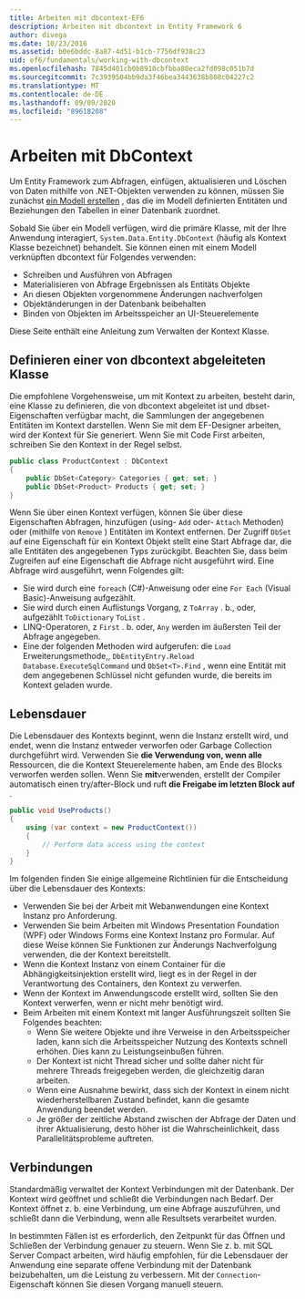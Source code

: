 ```yaml
---
title: Arbeiten mit dbcontext-EF6
description: Arbeiten mit dbcontext in Entity Framework 6
author: divega
ms.date: 10/23/2016
ms.assetid: b0e6bddc-8a87-4d51-b1cb-7756df938c23
uid: ef6/fundamentals/working-with-dbcontext
ms.openlocfilehash: 7845d401cb0b8910cbfbba80eca2fd098c051b7d
ms.sourcegitcommit: 7c3939504bb9da3f46bea3443638b808c04227c2
ms.translationtype: MT
ms.contentlocale: de-DE
ms.lasthandoff: 09/09/2020
ms.locfileid: "89618208"
---
```

# <a name="working-with-dbcontext"></a>Arbeiten mit DbContext

Um Entity Framework zum Abfragen, einfügen, aktualisieren und Löschen von Daten mithilfe von .NET-Objekten verwenden zu können, müssen Sie zunächst [ein Modell erstellen](xref:ef6/modeling/index) , das die im Modell definierten Entitäten und Beziehungen den Tabellen in einer Datenbank zuordnet.

Sobald Sie über ein Modell verfügen, wird die primäre Klasse, mit der Ihre Anwendung interagiert, `System.Data.Entity.DbContext` (häufig als Kontext Klasse bezeichnet) behandelt. Sie können einen mit einem Modell verknüpften dbcontext für Folgendes verwenden:
- Schreiben und Ausführen von Abfragen   
- Materialisieren von Abfrage Ergebnissen als Entitäts Objekte
- An diesen Objekten vorgenommene Änderungen nachverfolgen
- Objektänderungen in der Datenbank beibehalten
- Binden von Objekten im Arbeitsspeicher an UI-Steuerelemente

Diese Seite enthält eine Anleitung zum Verwalten der Kontext Klasse.  

## <a name="defining-a-dbcontext-derived-class"></a>Definieren einer von dbcontext abgeleiteten Klasse  

Die empfohlene Vorgehensweise, um mit Kontext zu arbeiten, besteht darin, eine Klasse zu definieren, die von dbcontext abgeleitet ist und dbset-Eigenschaften verfügbar macht, die Sammlungen der angegebenen Entitäten im Kontext darstellen. Wenn Sie mit dem EF-Designer arbeiten, wird der Kontext für Sie generiert. Wenn Sie mit Code First arbeiten, schreiben Sie den Kontext in der Regel selbst.  

``` csharp
public class ProductContext : DbContext
{
    public DbSet<Category> Categories { get; set; }
    public DbSet<Product> Products { get; set; }
}
```  

Wenn Sie über einen Kontext verfügen, können Sie über diese Eigenschaften Abfragen, hinzufügen (using- `Add` oder- `Attach` Methoden) oder (mithilfe von `Remove` ) Entitäten im Kontext entfernen. Der Zugriff `DbSet` auf eine Eigenschaft für ein Kontext Objekt stellt eine Start Abfrage dar, die alle Entitäten des angegebenen Typs zurückgibt. Beachten Sie, dass beim Zugreifen auf eine Eigenschaft die Abfrage nicht ausgeführt wird. Eine Abfrage wird ausgeführt, wenn Folgendes gilt:  

- Sie wird durch eine `foreach` (C#)-Anweisung oder eine `For Each` (Visual Basic)-Anweisung aufgezählt.  
- Sie wird durch einen Auflistungs Vorgang, z `ToArray` . b., oder, aufgezählt `ToDictionary` `ToList` .  
- LINQ-Operatoren, z `First` . b. oder, `Any` werden im äußersten Teil der Abfrage angegeben.  
- Eine der folgenden Methoden wird aufgerufen: die `Load` Erweiterungsmethode,, `DbEntityEntry.Reload`  `Database.ExecuteSqlCommand` und `DbSet<T>.Find` , wenn eine Entität mit dem angegebenen Schlüssel nicht gefunden wurde, die bereits im Kontext geladen wurde.  

## <a name="lifetime"></a>Lebensdauer  

Die Lebensdauer des Kontexts beginnt, wenn die Instanz erstellt wird, und endet, wenn die Instanz entweder verworfen oder Garbage Collection durchgeführt wird. Verwenden Sie **die Verwendung von, wenn alle** Ressourcen, die die Kontext Steuerelemente haben, am Ende des Blocks verworfen werden sollen. Wenn Sie **mit**verwenden, erstellt der Compiler automatisch einen try/after-Block und ruft **die Freigabe im letzten Block auf** .  

``` csharp
public void UseProducts()
{
    using (var context = new ProductContext())
    {     
        // Perform data access using the context
    }
}
```  

Im folgenden finden Sie einige allgemeine Richtlinien für die Entscheidung über die Lebensdauer des Kontexts:  

- Verwenden Sie bei der Arbeit mit Webanwendungen eine Kontext Instanz pro Anforderung.  
- Verwenden Sie beim Arbeiten mit Windows Presentation Foundation (WPF) oder Windows Forms eine Kontext Instanz pro Formular. Auf diese Weise können Sie Funktionen zur Änderungs Nachverfolgung verwenden, die der Kontext bereitstellt.  
- Wenn die Kontext Instanz von einem Container für die Abhängigkeitsinjektion erstellt wird, liegt es in der Regel in der Verantwortung des Containers, den Kontext zu verwerfen.
- Wenn der Kontext im Anwendungscode erstellt wird, sollten Sie den Kontext verwerfen, wenn er nicht mehr benötigt wird.  
- Beim Arbeiten mit einem Kontext mit langer Ausführungszeit sollten Sie Folgendes beachten:  
    - Wenn Sie weitere Objekte und ihre Verweise in den Arbeitsspeicher laden, kann sich die Arbeitsspeicher Nutzung des Kontexts schnell erhöhen. Dies kann zu Leistungseinbußen führen.  
    - Der Kontext ist nicht Thread sicher und sollte daher nicht für mehrere Threads freigegeben werden, die gleichzeitig daran arbeiten.
    - Wenn eine Ausnahme bewirkt, dass sich der Kontext in einem nicht wiederherstellbaren Zustand befindet, kann die gesamte Anwendung beendet werden.  
    - Je größer der zeitliche Abstand zwischen der Abfrage der Daten und ihrer Aktualisierung, desto höher ist die Wahrscheinlichkeit, dass Parallelitätsprobleme auftreten.  

## <a name="connections"></a>Verbindungen  

Standardmäßig verwaltet der Kontext Verbindungen mit der Datenbank. Der Kontext wird geöffnet und schließt die Verbindungen nach Bedarf. Der Kontext öffnet z. b. eine Verbindung, um eine Abfrage auszuführen, und schließt dann die Verbindung, wenn alle Resultsets verarbeitet wurden.  

In bestimmten Fällen ist es erforderlich, den Zeitpunkt für das Öffnen und Schließen der Verbindung genauer zu steuern. Wenn Sie z. b. mit SQL Server Compact arbeiten, wird häufig empfohlen, für die Lebensdauer der Anwendung eine separate offene Verbindung mit der Datenbank beizubehalten, um die Leistung zu verbessern. Mit der `Connection`-Eigenschaft können Sie diesen Vorgang manuell steuern.  
